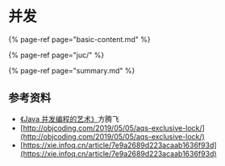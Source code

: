 # 并发

{% page-ref page="basic-content.md" %}

{% page-ref page="juc/" %}

{% page-ref page="summary.md" %}



## 参考资料

* [《Java 并发编程的艺术》](https://book.douban.com/subject/26591326/)方腾飞
* [http://objcoding.com/2019/05/05/aqs-exclusive-lock/](http://objcoding.com/2019/05/05/aqs-exclusive-lock/)
* [https://xie.infoq.cn/article/7e9a2689d223acaab1636f93d](https://xie.infoq.cn/article/7e9a2689d223acaab1636f93d)

